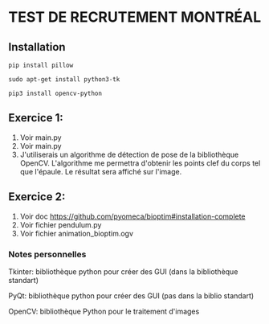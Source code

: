 # TEST DE RECRUTEMENT MONTRÉAL

## Installation

```angular2htm
pip install pillow

sudo apt-get install python3-tk

pip3 install opencv-python
```

## Exercice 1:
1) Voir main.py
2) Voir main.py
3) J'utiliserais un algorithme de détection de pose 
de la bibliothèque OpenCV. L'algorithme me permettra
d'obtenir les points clef du corps tel que l'épaule.
Le résultat sera affiché sur l'image. 

## Exercice 2:
1) Voir doc https://github.com/pyomeca/bioptim#installation-complete
2) Voir fichier pendulum.py
3) Voir fichier animation_bioptim.ogv

### Notes personnelles
Tkinter: bibliothèque python pour créer des GUI (dans la bibliothèque standart)

PyQt: bibliothèque python pour créer des GUI (pas dans la biblio standart)

OpenCV: bibliothèque Python pour le traitement d'images
